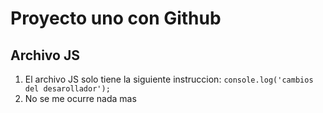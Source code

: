 # Proyecto uno con Github
## Archivo JS
1. El archivo JS solo tiene la siguiente instruccion:
```console.log('cambios del desarollador');```
2. No se me ocurre nada mas
